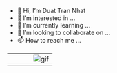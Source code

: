 - 👋 Hi, I’m  Duat Tran Nhat
- 👀 I’m interested in ...
- 🌱 I’m currently learning ...
- 💞️ I’m looking to collaborate on ...
- 📫 How to reach me ...


<table>
<tr>
  <td width="48%">
  </td>
  <td width="52%"><img alt="gif" align="right" src=".github/assets/coding-freak.gif"/></td>
</tr>
<table>
<!---
DuatTran268/DuatTran268 is a ✨ special ✨ repository because its `README.md` (this file) appears on your GitHub profile.
You can click the Preview link to take a look at your changes.
--->
